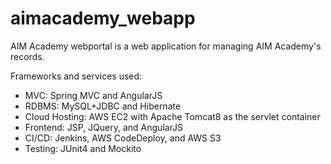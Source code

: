 # aimacademy_webapp

AIM Academy webportal is a web application for managing AIM Academy's records.

Frameworks and services used:
- MVC: Spring MVC and AngularJS
- RDBMS: MySQL+JDBC and Hibernate
- Cloud Hosting: AWS EC2 with Apache Tomcat8 as the servlet container
- Frontend: JSP, JQuery, and AngularJS
- CI/CD: Jenkins, AWS CodeDeploy, and AWS S3
- Testing: JUnit4 and Mockito

